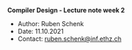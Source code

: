 **Compiler Design - Lecture note week 2**

- Author: Ruben Schenk
- Date: 11.10.2021
- Contact: ruben.schenk@inf.ethz.ch
